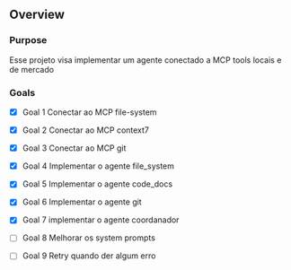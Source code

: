 ## Overview

### Purpose
Esse projeto visa implementar um agente conectado a MCP tools locais e de mercado

### Goals
- [x] Goal 1 Conectar ao MCP file-system
- [x] Goal 2 Conectar ao MCP context7
- [x] Goal 3 Conectar ao MCP git
- [x] Goal 4 Implementar o agente file_system
- [x] Goal 5 Implementar o agente code_docs
- [x] Goal 6 Implementar o agente git
- [x] Goal 7 implementar o agente coordanador
- [ ] Goal 8 Melhorar os system prompts
- [ ] Goal 9 Retry quando der algum erro

